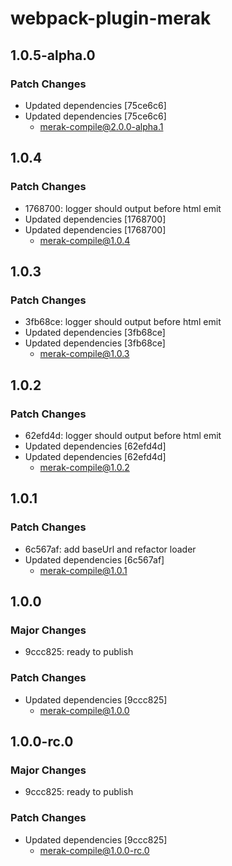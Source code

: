 # webpack-plugin-merak

## 1.0.5-alpha.0

### Patch Changes

- Updated dependencies [75ce6c6]
- Updated dependencies [75ce6c6]
  - merak-compile@2.0.0-alpha.1

## 1.0.4

### Patch Changes

- 1768700: logger should output before html emit
- Updated dependencies [1768700]
- Updated dependencies [1768700]
  - merak-compile@1.0.4

## 1.0.3

### Patch Changes

- 3fb68ce: logger should output before html emit
- Updated dependencies [3fb68ce]
- Updated dependencies [3fb68ce]
  - merak-compile@1.0.3

## 1.0.2

### Patch Changes

- 62efd4d: logger should output before html emit
- Updated dependencies [62efd4d]
- Updated dependencies [62efd4d]
  - merak-compile@1.0.2

## 1.0.1

### Patch Changes

- 6c567af: add baseUrl and refactor loader
- Updated dependencies [6c567af]
  - merak-compile@1.0.1

## 1.0.0

### Major Changes

- 9ccc825: ready to publish

### Patch Changes

- Updated dependencies [9ccc825]
  - merak-compile@1.0.0

## 1.0.0-rc.0

### Major Changes

- 9ccc825: ready to publish

### Patch Changes

- Updated dependencies [9ccc825]
  - merak-compile@1.0.0-rc.0
